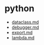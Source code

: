 # python

- [dataclass.md](dataclass.md)
- [debugger.md](debugger.md)
- [export.md](export.md)
- [lambda.md](lambda.md)
